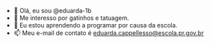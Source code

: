 - 👋 Olá, eu sou @eduarda-1b
- 👀 Me interesso por gatinhos e tatuagem.
- 🌱 Eu estou aprendendo a programar por causa da escola.
- 📫 Meu e-mail de contato é eduarda.cappellesso@escola.pr.gov.br

<!---
eduarda-1b/eduarda-1b is a ✨ special ✨ repository because its `README.md` (this file) appears on your GitHub profile.
You can click the Preview link to take a look at your changes.
--->

